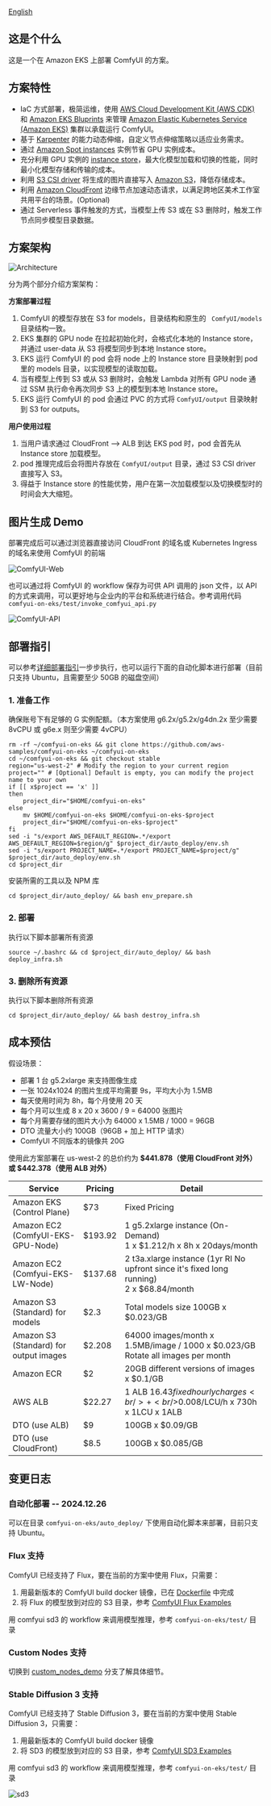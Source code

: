 [English](./README.md)

## 这是个什么

这是一个在 Amazon EKS 上部署 ComfyUI 的方案。

## 方案特性

* IaC 方式部署，极简运维，使用 [AWS Cloud Development Kit (AWS CDK)](https://aws.amazon.com/cdk/) 和 [Amazon EKS Bluprints](https://aws-quickstart.github.io/cdk-eks-blueprints/) 来管理 [Amazon Elastic Kubernetes Service (Amazon EKS)](https://aws.amazon.com/eks/) 集群以承载运行 ComfyUI。
* 基于 [Karpenter](https://karpenter.sh/) 的能力动态伸缩，自定义节点伸缩策略以适应业务需求。
* 通过 [Amazon Spot instances](https://aws.amazon.com/ec2/spot/) 实例节省 GPU 实例成本。
* 充分利用 GPU 实例的 [instance store](https://docs.aws.amazon.com/AWSEC2/latest/UserGuide/InstanceStorage.html)，最大化模型加载和切换的性能，同时最小化模型存储和传输的成本。
* 利用 [S3 CSI driver](https://docs.aws.amazon.com/eks/latest/userguide/s3-csi.html) 将生成的图片直接写入 [Amazon S3](https://aws.amazon.com/s3/)，降低存储成本。
* 利用 [Amazon CloudFront](https://aws.amazon.com/cloudfront/) 边缘节点加速动态请求，以满足跨地区美术工作室共用平台的场景。(Optional)
* 通过 Serverless 事件触发的方式，当模型上传 S3 或在 S3 删除时，触发工作节点同步模型目录数据。

## 方案架构

![Architecture](images/arch.png)

分为两个部分介绍方案架构：

**方案部署过程**

1. ComfyUI 的模型存放在 S3 for models，目录结构和原生的 ` ComfyUI/models` 目录结构一致。
2. EKS 集群的 GPU node 在拉起初始化时，会格式化本地的 Instance store，并通过 user-data 从 S3 将模型同步到本地 Instance store。
3. EKS 运行 ComfyUI 的 pod 会将 node 上的 Instance store 目录映射到 pod 里的 models 目录，以实现模型的读取加载。
4. 当有模型上传到 S3 或从 S3 删除时，会触发 Lambda 对所有 GPU node 通过 SSM 执行命令再次同步 S3 上的模型到本地 Instance store。
5. EKS 运行 ComfyUI 的 pod 会通过 PVC 的方式将 `ComfyUI/output` 目录映射到 S3 for outputs。

**用户使用过程**

1. 当用户请求通过 CloudFront --> ALB 到达 EKS pod 时，pod 会首先从 Instance store 加载模型。
2. pod 推理完成后会将图片存放在 `ComfyUI/output` 目录，通过 S3 CSI driver 直接写入 S3。
3. 得益于 Instance store 的性能优势，用户在第一次加载模型以及切换模型时的时间会大大缩短。

## 图片生成 Demo

部署完成后可以通过浏览器直接访问 CloudFront 的域名或 Kubernetes Ingress 的域名来使用 ComfyUI 的前端

![ComfyUI-Web](images/comfyui-web.png)

也可以通过将 ComfyUI 的 workflow 保存为可供 API 调用的  json 文件，以 API 的方式来调用，可以更好地与企业内的平台和系统进行结合。参考调用代码 `comfyui-on-eks/test/invoke_comfyui_api.py` 

![ComfyUI-API](images/comfyui-api.png)

## 部署指引

可以参考[详细部署指引](./archive_docs/deployment_instructions_details.zh.md)一步步执行，也可以运行下面的自动化脚本进行部署（目前只支持 Ubuntu，且需要至少 50GB 的磁盘空间）

### 1. 准备工作

确保账号下有足够的 G 实例配额。（本方案使用 g6.2x/g5.2x/g4dn.2x 至少需要 8vCPU 或 g6e.x 则至少需要 4vCPU）

```shell
rm -rf ~/comfyui-on-eks && git clone https://github.com/aws-samples/comfyui-on-eks ~/comfyui-on-eks
cd ~/comfyui-on-eks && git checkout stable
region="us-west-2" # Modify the region to your current region
project="" # [Optional] Default is empty, you can modify the project name to your own
if [[ x$project == 'x' ]]
then
	project_dir="$HOME/comfyui-on-eks"
else
	mv $HOME/comfyui-on-eks $HOME/comfyui-on-eks-$project
	project_dir="$HOME/comfyui-on-eks-$project"
fi
sed -i "s/export AWS_DEFAULT_REGION=.*/export AWS_DEFAULT_REGION=$region/g" $project_dir/auto_deploy/env.sh
sed -i "s/export PROJECT_NAME=.*/export PROJECT_NAME=$project/g" $project_dir/auto_deploy/env.sh
cd $project_dir
```

安装所需的工具以及 NPM 库

```shell
cd $project_dir/auto_deploy/ && bash env_prepare.sh
```

### 2. 部署

执行以下脚本部署所有资源

```shell
source ~/.bashrc && cd $project_dir/auto_deploy/ && bash deploy_infra.sh
```

### 3. 删除所有资源

执行以下脚本删除所有资源

```
cd $project_dir/auto_deploy/ && bash destroy_infra.sh
```

## 成本预估

假设场景：

* 部署 1 台 g5.2xlarge 来支持图像生成
* 一张 1024x1024 的图片生成平均需要 9s，平均大小为 1.5MB
* 每天使用时间为 8h，每个月使用 20 天
* 每个月可以生成 8 x 20 x 3600 / 9 = 64000 张图片
* 每个月需要存储的图片大小为 64000 x 1.5MB / 1000 = 96GB
* DTO 流量大小约 100GB（96GB + 加上 HTTP 请求）
* ComfyUI 不同版本的镜像共 20G

使用此方案部署在 us-west-2 的总价约为 **$441.878（使用 CloudFront 对外）或 $442.378（使用 ALB 对外）**

| Service                                | Pricing | Detail                                                       |
| -------------------------------------- | ------- | ------------------------------------------------------------ |
| Amazon EKS (Control Plane)             | $73     | Fixed Pricing                                                |
| Amazon EC2 (ComfyUI-EKS-GPU-Node)      | $193.92 | 1 g5.2xlarge instance (On-Demand)<br />1 x $1.212/h x 8h x 20days/month |
| Amazon EC2 (Comfyui-EKS-LW-Node)       | $137.68 | 2 t3a.xlarge instance (1yr RI No upfront since it's fixed long running)<br />2 x $68.84/month |
| Amazon S3 (Standard) for models        | $2.3    | Total models size 100GB x $0.023/GB                          |
| Amazon S3 (Standard) for output images | $2.208  | 64000 images/month x 1.5MB/image / 1000 x $0.023/GB<br />Rotate all images per month |
| Amazon ECR                             | $2      | 20GB different versions of images x $0.1/GB                  |
| AWS ALB                                | $22.27  | 1 ALB $16.43 fixed hourly charges<br />+<br />$0.008/LCU/h x 730h x 1LCU x 1ALB |
| DTO (use ALB)                          | $9      | 100GB x $0.09/GB                                             |
| DTO (use CloudFront)                   | $8.5    | 100GB x $0.085/GB                                            |

## 变更日志

### 自动化部署 -- 2024.12.26

可以在目录 `comfyui-on-eks/auto_deploy/` 下使用自动化脚本来部署，目前只支持 Ubuntu。

### Flux 支持

ComfyUI 已经支持了 Flux，要在当前的方案中使用 Flux，只需要：

1. 用最新版本的 ComfyUI build docker 镜像，已在 [Dockerfile](https://github.com/aws-samples/comfyui-on-eks/blob/main/comfyui_image/Dockerfile) 中完成
2. 将 Flux 的模型放到对应的 S3 目录，参考  [ComfyUI Flux Examples](https://comfyanonymous.github.io/ComfyUI_examples/flux/)

用 comfyui sd3 的 workflow 来调用模型推理，参考 `comfyui-on-eks/test/` 目录

### Custom Nodes 支持

切换到 [custom_nodes_demo](https://github.com/aws-samples/comfyui-on-eks/tree/custom_nodes_demo) 分支了解具体细节。

### Stable Diffusion 3 支持

ComfyUI 已经支持了 Stable Diffusion 3，要在当前的方案中使用 Stable Diffusion 3，只需要：

1. 用最新版本的 ComfyUI build docker 镜像
2. 将 SD3 的模型放到对应的 S3 目录，参考  [ComfyUI SD3 Examples](https://comfyanonymous.github.io/ComfyUI_examples/sd3/)

用 comfyui sd3 的 workflow 来调用模型推理，参考 `comfyui-on-eks/test/` 目录

![sd3](images/sd3.png)

